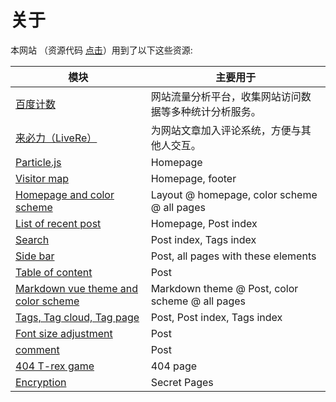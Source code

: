 # 关于

本网站 （资源代码 [点击](https://github.com/Jueee/jueee.github.io)）用到了以下这些资源:

| 模块                                                         | 主要用于                                               |
| ------------------------------------------------------------ | ------------------------------------------------------ |
| [百度计数](https://tongji.baidu.com/web/10000226881/overview/index) | 网站流量分析平台，收集网站访问数据等多种统计分析服务。 |
| [来必力（LiveRe）](https://www.livere.com/insight/communite) | 为网站文章加入评论系统，方便与其他人交互。             |
| [Particle.js](https://github.com/VincentGarreau/particles.js) | Homepage                                               |
| [Visitor map](https://clustrmaps.com/)                       | Homepage, footer                                       |
| [Homepage and color scheme](https://github.com/nrandecker/particle) | Layout @ homepage, color scheme @ all pages            |
| [List of recent post](https://github.com/mdo/jekyll-snippets/blob/master/posts-list.html) | Homepage, Post index                                   |
| [Search](https://github.com/christian-fei/Simple-Jekyll-Search) | Post index, Tags index                                 |
| [Side bar](https://github.com/poole/lanyon)                  | Post, all pages with these elements                    |
| [Table of content](https://github.com/allejo/jekyll-toc)     | Post                                                   |
| [Markdown vue theme and color scheme](https://github.com/blinkfox/typora-vue-theme) | Markdown theme @ Post, color scheme @ all pages        |
| [Tags, Tag cloud, Tag page](https://hyunyoung2.github.io/2016/12/17/Tag_Cloud/) | Post, Post index, Tags index                           |
| [Font size adjustment](https://codepen.io/robgolbeck/pen/yePRwa) | Post                                                   |
| [comment](https://commentit.io)                              | Post                                                   |
| [404 T-rex game](https://github.com/wayou/t-rex-runner)      | 404 page                                               |
| [Encryption](https://github.com/robinmoisson/staticrypt)     | Secret Pages                                           |

